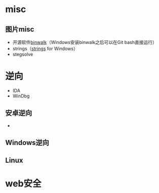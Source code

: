 # misc

## 图片misc

- 开源软件[binwalk](https://github.com/ReFirmLabs/binwalk)（Windows安装binwalk之后可以在Git bash直接运行）
- strings（[strings](https://docs.microsoft.com/en-us/sysinternals/downloads/strings) for Windows）
- stegsolve

# 逆向

- IDA
- WinDbg

## 安卓逆向

- 
## Windows逆向

## Linux

# web安全
